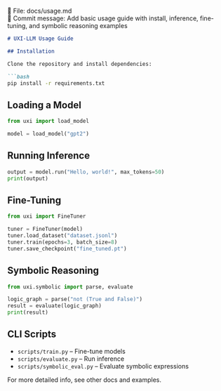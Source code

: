 📄 File: docs/usage.md  
💬 Commit message: Add basic usage guide with install, inference, fine-tuning, and symbolic reasoning examples

```markdown
# UXI-LLM Usage Guide

## Installation

Clone the repository and install dependencies:

```bash
pip install -r requirements.txt
```

## Loading a Model

```python
from uxi import load_model

model = load_model("gpt2")
```

## Running Inference

```python
output = model.run("Hello, world!", max_tokens=50)
print(output)
```

## Fine-Tuning

```python
from uxi import FineTuner

tuner = FineTuner(model)
tuner.load_dataset("dataset.jsonl")
tuner.train(epochs=3, batch_size=8)
tuner.save_checkpoint("fine_tuned.pt")
```

## Symbolic Reasoning

```python
from uxi.symbolic import parse, evaluate

logic_graph = parse("not (True and False)")
result = evaluate(logic_graph)
print(result)
```

## CLI Scripts

- `scripts/train.py` – Fine-tune models
- `scripts/evaluate.py` – Run inference
- `scripts/symbolic_eval.py` – Evaluate symbolic expressions

For more detailed info, see other docs and examples.
```
